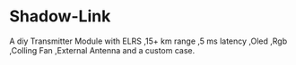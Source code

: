 # Shadow-Link
A diy Transmitter Module with ELRS ,15+ km range ,5 ms latency ,Oled ,Rgb ,Colling Fan ,External Antenna and a custom case.


